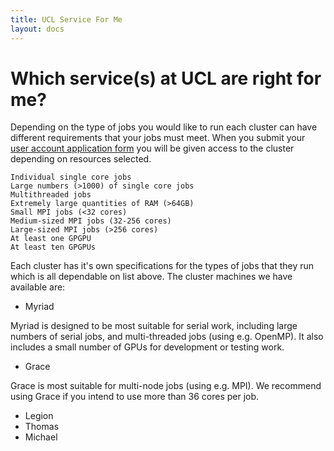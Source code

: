 ```yaml
---
title: UCL Service For Me
layout: docs
---
```


# Which service(s) at UCL are right for me?

Depending on the type of jobs you would like to run each cluster can have different requirements that your jobs must meet. When you submit your [user account application form](Account_Services/) you will be given access to the cluster depending on resources selected.

    Individual single core jobs
    Large numbers (>1000) of single core jobs
    Multithreaded jobs
    Extremely large quantities of RAM (>64GB)
    Small MPI jobs (<32 cores)
    Medium-sized MPI jobs (32-256 cores)
    Large-sized MPI jobs (>256 cores)
    At least one GPGPU
    At least ten GPGPUs
    
Each cluster has it's own specifications for the types of jobs that they run which is all dependable on list above. The cluster machines we have available are:

- Myriad

Myriad is designed to be most suitable for serial work, including large numbers of serial jobs, and multi-threaded jobs (using e.g. OpenMP). It also includes a small number of GPUs for development or testing work. 

- Grace

Grace is most suitable for multi-node jobs (using e.g. MPI). We recommend using Grace if you intend to use more than 36 cores per job.

- Legion
- Thomas
- Michael
